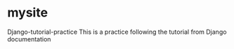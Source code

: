 # mysite
Django-tutorial-practice
 This is a practice following the tutorial from Django documentation
